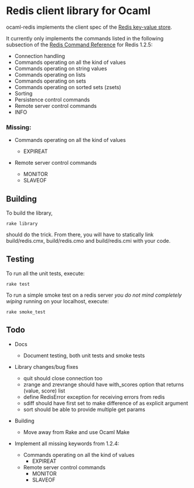 Redis client library for Ocaml
==============================

ocaml-redis implements the client spec of the [Redis key-value store](http://code.google.com/p/redis/).

It currently only implements the commands listed in the following subsection of the [Redis Command Reference](http://code.google.com/p/redis/wiki/CommandReference) for Redis 1.2.5:

 * Connection handling
 * Commands operating on all the kind of values
 * Commands operating on string values
 * Commands operating on lists
 * Commands operating on sets
 * Commands operating on sorted sets (zsets)
 * Sorting
 * Persistence control commands
 * Remote server control commands
  * INFO

### Missing:

* Commands operating on all the kind of values
    * EXPIREAT

* Remote server control commands
    * MONITOR
    * SLAVEOF

Building
--------

To build the library,

    rake library

should do the trick. From there, you will have to statically link build/redis.cmx, build/redis.cmo and build/redis.cmi with your code.

Testing
-------

To run all the unit tests, execute:

    rake test

To run a simple smoke test on a redis server *you do not mind completely wiping* running on your localhost, execute:

    rake smoke_test

Todo
----

 * Docs
     * Document testing, both unit tests and smoke tests
 * Library changes/bug fixes
     * quit should close connection too 
     * zrange and zrevrange should have with_scores option that returns (value, score) list
     * define RedisError exception for receiving errors from redis
     * sdiff should have first set to make difference of as explicit argument
     * sort should be able to provide multiple get params
 * Building
     * Move away from Rake and use Ocaml Make

 * Implement all missing keywords from 1.2.4:
     * Commands operating on all the kind of values
         * EXPIREAT
     * Remote server control commands
         * MONITOR
         * SLAVEOF
